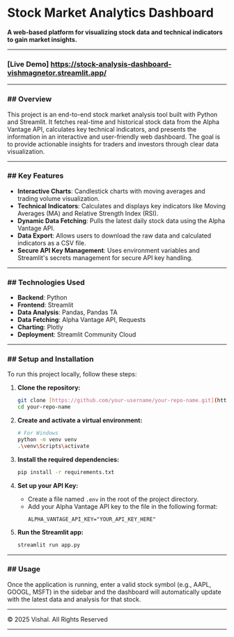 # Stock Market Analytics Dashboard

**A web-based platform for visualizing stock data and technical indicators to gain market insights.**
__________________________________________________________________________________________________________________________________________________________________________

###  [Live Demo]      https://stock-analysis-dashboard-vishmagnetor.streamlit.app/

__________________________________________________________________________________________________________________________________________________________________________

### ## Overview

This project is an end-to-end stock market analysis tool built with Python and Streamlit. It fetches real-time and historical stock data from the Alpha Vantage API, 
calculates key technical indicators, and presents the information in an interactive and user-friendly web dashboard. 
The goal is to provide actionable insights for traders and investors through clear data visualization.

__________________________________________________________________________________________________________________________________________________________________________

### ## Key Features

* **Interactive Charts**: Candlestick charts with moving averages and trading volume visualization.
* **Technical Indicators**: Calculates and displays key indicators like Moving Averages (MA) and Relative Strength Index (RSI).
* **Dynamic Data Fetching**: Pulls the latest daily stock data using the Alpha Vantage API.
* **Data Export**: Allows users to download the raw data and calculated indicators as a CSV file.
* **Secure API Key Management**: Uses environment variables and Streamlit's secrets management for secure API key handling.

__________________________________________________________________________________________________________________________________________________________________________


### ## Technologies Used

* **Backend**: Python
* **Frontend**: Streamlit
* **Data Analysis**: Pandas, Pandas TA
* **Data Fetching**: Alpha Vantage API, Requests
* **Charting**: Plotly
* **Deployment**: Streamlit Community Cloud

__________________________________________________________________________________________________________________________________________________________________________

### ## Setup and Installation

To run this project locally, follow these steps:

1.  **Clone the repository:**
    ```bash
    git clone [https://github.com/your-username/your-repo-name.git](https://github.com/your-username/your-repo-name.git)
    cd your-repo-name
    ```

2.  **Create and activate a virtual environment:**
    ```bash
    # For Windows
    python -m venv venv
    .\venv\Scripts\activate
    ```

3.  **Install the required dependencies:**
    ```bash
    pip install -r requirements.txt
    ```

4.  **Set up your API Key:**
    * Create a file named `.env` in the root of the project directory.
    * Add your Alpha Vantage API key to the file in the following format:
        ```
        ALPHA_VANTAGE_API_KEY="YOUR_API_KEY_HERE"
        ```

5.  **Run the Streamlit app:**
    ```bash
    streamlit run app.py
    ```

__________________________________________________________________________________________________________________________________________________________________________

### ## Usage

Once the application is running, enter a valid stock symbol (e.g., AAPL, GOOGL, MSFT) in the sidebar and the dashboard will 
automatically update with the latest data and analysis for that stock.
__________________________________________________________________________________________________________________________________________________________________________



© 2025 Vishal. All Rights Reserved




__________________________________________________________________________________________________________________________________________________________________________
